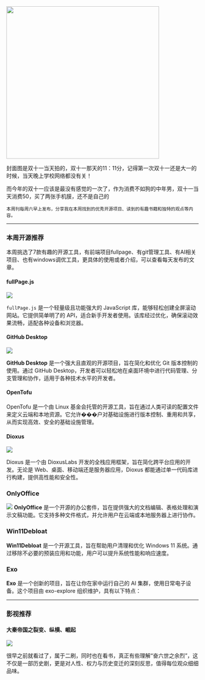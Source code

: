 <img src="https://img.picui.cn/free/2024/11/15/6736ec3362b8e.png" width="400" />

封面图是双十一当天拍的，双十一那天的11：11分，记得第一次双十一还是大一的时候，当天晚上学校网络都没有关！

而今年的双十一应该是最没有感觉的一次了，作为消费不如狗的中年男，双十一当天消费50，买了两张手机膜，还不是自己的

<small>本周刊每周六早上发布，分享我在本周找到的优秀开源项目、读到的有趣书籍和独特的观点等内容。</small>

---

### 本周开源推荐

本周挑选了7款有趣的开源工具，有前端项目fullpage、有git管理工具、有AI相关项目、也有windows调优工具，更具体的使用或者介绍，可以查看每天发布的文章。

#### fullPage.js

![](../../../public/assets/05/-3.png)

`fullPage.js` 是一个轻量级且功能强大的 JavaScript 库，能够轻松创建全屏滚动网站。它提供简单明了的 API，适合新手开发者使用。该库经过优化，确保滚动效果流畅，适配各种设备和浏览器。


#### GitHub Desktop
![](../../../public/assets/05/-2.png)

**GitHub Desktop** 是一个强大且直观的开源项目，旨在简化和优化 Git 版本控制的使用。通过 GitHub Desktop，开发者可以轻松地在桌面环境中进行代码管理、分支管理和协作，适用于各种技术水平的开发者。


#### OpenTofu

OpenTofu 是一个由 Linux 基金会托管的开源工具，旨在通过人类可读的配置文件来定义云端和本地资源。它允许���户对基础设施进行版本控制、重用和共享，从而实现高效、安全的基础设施管理。


#### Dioxus

![](./../../../public/assets/05/.png)

Dioxus 是一个由 DioxusLabs 开发的全栈应用框架，旨在简化跨平台应用的开发。无论是 Web、桌面、移动端还是服务器应用，Dioxus 都能通过单一代码库进行构建，提供高性能和安全性。

### OnlyOffice
![](../../../public/assets/05/-1.png)
**OnlyOffice** 是一个开源的办公套件，旨在提供强大的文档编辑、表格处理和演示文稿功能。它支持多种文件格式，并允许用户在云端或本地服务器上进行协作。


### Win11Debloat

**Win11Debloat** 是一个开源工具，旨在帮助用户清理和优化 Windows 11 系统。通过移除不必要的预装应用和功能，用户可以提升系统性能和响应速度。

### Exo

**Exo** 是一个创新的项目，旨在让你在家中运行自己的 AI 集群，使用日常电子设备。这个项目由 exo-explore 组织维护，具有以下特点：

---

### 影视推荐

#### 大秦帝国之裂变、纵横、崛起

![](../../../public/assets/05/-4.png)

很早之前就看过了，属于二刷，同时也在看书，真正有些理解“奋六世之余烈”，这不仅是一部历史剧，更是对人性、权力与历史变迁的深刻反思，值得每位观众细细品味。



